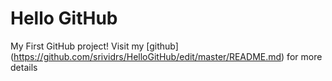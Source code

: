 # Hello GitHub
My First GitHub project!
Visit my [github] (https://github.com/srividrs/HelloGitHub/edit/master/README.md) for more details
